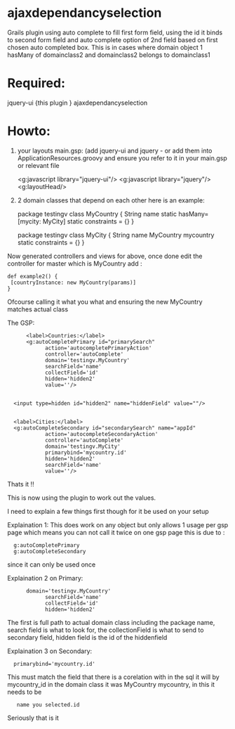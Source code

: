 ajaxdependancyselection
=======================

Grails plugin using auto complete to fill first form field, using the id it binds to second form field and auto complete option of 2nd field based on first chosen auto completed box. This is in cases where domain object 1 hasMany of domainclass2 and domainclass2 belongs to domainclass1



# Required:

jquery-ui 
{this plugin } ajaxdependancyselection



# Howto:

1. your layouts main.gsp: (add jquery-ui and jquery - or add them into ApplicationResources.groovy and ensure you refer to it in your main.gsp or relevant file


      <g:javascript library="jquery-ui"/>
      <g:javascript library="jquery"/>
      <g:layoutHead/>



2. 2 domain classes that depend on each other here is an example:


    package testingv
    class MyCountry {
      String name
       static hasMany=[mycity: MyCity]
        static constraints = {}
     }


    package testingv
    class MyCity {
     String name
     MyCountry mycountry
     static constraints = {}
    }


Now generated controllers and views for above, once done edit the controller for master which is MyCountry add :

    def example2() {
     [countryInstance: new MyCountry(params)]
    }
      
Ofcourse calling it what you what and ensuring the new MyCountry matches actual class 


The GSP:

          <label>Countries:</label>
          <g:autoCompletePrimary id="primarySearch"
                action='autocompletePrimaryAction'
                controller='autoComplete'
                domain='testingv.MyCountry'
                searchField='name'
                collectField='id'
                hidden='hidden2'
                value=''/>


      <input type=hidden id="hidden2" name="hiddenField" value=""/>


      <label>Cities:</label>
      <g:autoCompleteSecondary id="secondarySearch" name="appId"
                action='autocompleteSecondaryAction'
                controller='autoComplete'
                domain='testingv.MyCity'
                primarybind='mycountry.id'
                hidden='hidden2'
                searchField='name'
                value=''/>


Thats it !!

This is now using the plugin to work out the values.

I need to explain a few things first though for it be used on your setup


Explaination 1:
This does work on any object but only allows 1 usage per gsp page which means you can not call it twice on one gsp page this is due to :

      g:autoCompletePrimary
      g:autoCompleteSecondary
      
since it can only be used once


Explaination 2 on Primary:

          domain='testingv.MyCountry'
                searchField='name'
                collectField='id'
                hidden='hidden2'


The first is full path to actual domain class including the package name, search field is what to look for, the collectionField is what to send to secondary field, hidden field is the id of the hiddenfield



Explaination 3 on Secondary:

      primarybind='mycountry.id'
      
      
This must match the field that there is a corelation with in the sql it will by mycountry_id in the domain class it was MyCountry mycountry, in this it needs to be 

       name you selected.id
       
       

Seriously that is it 


		
